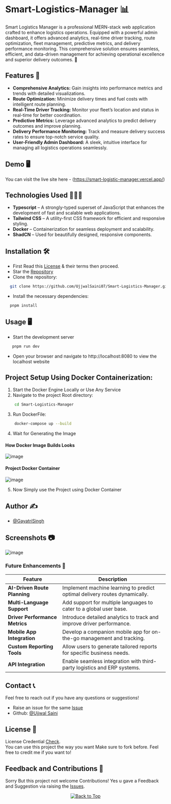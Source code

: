 # Smart-Logistics-Manager 📊

Smart Logistics Manager is a professional MERN-stack web application crafted to enhance logistics operations. Equipped with a powerful admin dashboard, it offers advanced analytics, real-time driver tracking, route optimization, fleet management, predictive metrics, and delivery performance monitoring. This comprehensive solution ensures seamless, efficient, and data-driven management for achieving operational excellence and superior delivery outcomes. 🚀


## Features 🚀

- **Comprehensive Analytics:** Gain insights into performance metrics and trends with detailed visualizations.
- **Route Optimization:** Minimize delivery times and fuel costs with intelligent route planning.
- **Real-Time Driver Tracking:** Monitor your fleet’s location and status in real-time for better coordination.
- **Predictive Metrics:** Leverage advanced analytics to predict delivery outcomes and improve planning.
- **Delivery Performance Monitoring:** Track and measure delivery success rates to ensure top-notch service quality.
- **User-Friendly Admin Dashboard:** A sleek, intuitive interface for managing all logistics operations seamlessly.

## Demo 🖥️
You can visit the live site here - (https://smart-logistic-manager.vercel.app/)

## Technologies Used 👨🏻‍💻
- **Typescript** – A strongly-typed superset of JavaScript that enhances the development of fast and scalable web applications.
- **Tailwind CSS** – A utility-first CSS framework for efficient and responsive styling.
- **Docker** – Containerization for seamless deployment and scalability.
- **ShadCN** – Used for beautifully designed, responsive components.

## Installation 🛠️
- First Read this [License](https://github.com/Gayatrisin123/Smart-Logistic-Manager/blob/main/LICENSE) & their terms then proceed.
- Star the [Repository](https://github.com/UjjwalSaini07/Smart-Logistics-Manager)
- Clone the repository:
```bash
  git clone https://github.com/UjjwalSaini07/Smart-Logistics-Manager.git
```
- Install the necessary dependencies:
```bash
  pnpm install
```

## Usage 🖥️
- Start the development server
```bash
   pnpm run dev
 ```
- Open your browser and navigate to http://localhost:8080 to view the localhost website

## Project Setup Using Docker Containerization:
1. Start the Docker Engine Locally or Use Any Service
2. Navigate to the project Root directory:
```bash
    cd Smart-Logistics-Manager
```
3. Run DockerFile:
```bash
    docker-compose up --build
```
4. Wait for Generating the Image

#### How Docker Image Builds Looks

![image](https://github.com/user-attachments/assets/94c2c200-ea55-424c-a927-70959ad94de7)

#### Project Docker Container

![image](https://github.com/user-attachments/assets/268de66a-0ac9-4064-bd81-4ccb82be89f9)

5. Now Simply use the Project using Docker Container

## Author ✍️
- [@GayatriSingh](https://github.com/Gayatrisin123)

## Screenshots 📷
![image](https://github.com/user-attachments/assets/0e18cdc9-9b5b-4fbf-837e-73b85bbe9e77)

### Future Enhancements 🧭  

| Feature                       | Description                                                                 |
|-------------------------------|-----------------------------------------------------------------------------|
| **AI-Driven Route Planning**  | Implement machine learning to predict optimal delivery routes dynamically. |
| **Multi-Language Support**    | Add support for multiple languages to cater to a global user base.         |
| **Driver Performance Metrics**| Introduce detailed analytics to track and improve driver performance.      |
| **Mobile App Integration**    | Develop a companion mobile app for on-the-go management and tracking.      |
| **Custom Reporting Tools**    | Allow users to generate tailored reports for specific business needs.      |
| **API Integration**           | Enable seamless integration with third-party logistics and ERP systems.    |

## Contact 📞
Feel free to reach out if you have any questions or suggestions!

- Raise an issue for the same [Issue](https://github.com/UjjwalSaini07/Smart-Logistics-Manager/issues)
- Github: [@Ujjwal Saini](https://github.com/UjjwalSaini07)

## License 📄
License Credential [Check](https://github.com/UjjwalSaini07/Smart-Logistics-Manager/blob/main/LICENSE). </br>You can use this project the way you want Make sure to fork before. Feel free to credit me if you want to!

## Feedback and Contributions 💌
Sorry But this project not welcome Contributions! Yes u gave a Feedback and Suggestion via raising the [Issues](https://github.com/UjjwalSaini07/Smart-Logistics-Manager/issues).

<div align="center">
    <a href="#top">
        <img src="https://img.shields.io/badge/Back%20to%20Top-000000?style=for-the-badge&logo=github&logoColor=white" alt="Back to Top">
    </a>
</div>
